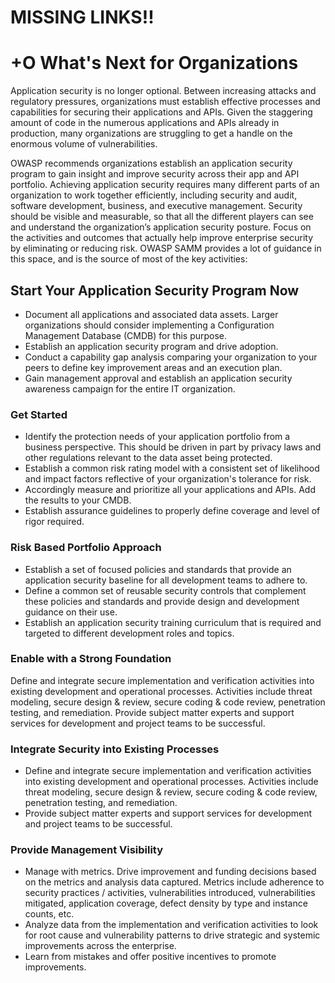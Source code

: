 # MISSING LINKS!!

# +O What's Next for Organizations

Application security is no longer optional. Between increasing attacks and regulatory pressures, organizations must establish effective processes and capabilities for securing their applications and APIs. Given the staggering amount of code in the numerous applications and APIs already in production, many organizations are struggling to get a handle on the enormous volume of vulnerabilities.

OWASP recommends organizations establish an application security program to gain insight and improve security across their app and API portfolio. Achieving application security requires many different parts of an organization to work together efficiently, including security and audit, software development, business, and executive management. Security should be visible and measurable, so that all the different players can see and understand the organization’s application security posture. Focus on the activities and outcomes that actually help improve enterprise security by eliminating or reducing risk. OWASP SAMM provides a lot of guidance in this space, and is the source of most of the key activities:

## Start Your Application Security Program Now

* Document all applications and associated data assets. Larger organizations should consider implementing a Configuration Management Database (CMDB) for this purpose.
* Establish an application security program and drive adoption. 
* Conduct a capability gap analysis comparing your organization to your peers to define key improvement areas and an execution plan. 
* Gain management approval and establish an application security awareness campaign for the entire IT organization.


### Get Started

* Identify the protection needs of your application portfolio from a business perspective. This should be driven in part by privacy laws and other regulations relevant to the data asset being protected. 
* Establish a common risk rating model with a consistent set of likelihood and impact factors reflective of your organization's tolerance for risk. 
* Accordingly measure and prioritize all your applications and APIs. Add the results to your CMDB. 
* Establish assurance guidelines to properly define coverage and level of rigor required.


### Risk Based Portfolio Approach

* Establish a set of focused policies and standards that provide an application security baseline for all development teams to adhere to.
* Define a common set of reusable security controls that complement these policies and standards and provide design and development guidance on their use.
* Establish an application security training curriculum that is required and targeted to different development roles and topics.

### Enable with a Strong Foundation

Define and integrate secure implementation and verification activities into existing development and operational processes. Activities include threat modeling, secure design & review, secure coding & code review, penetration testing, and remediation.
Provide subject matter experts and support services for development and project teams to be successful.


### Integrate Security into Existing Processes

* Define and integrate secure implementation and verification activities into existing development and operational processes. Activities include threat modeling, secure design & review, secure coding & code review, penetration testing, and remediation.
* Provide subject matter experts and support services for development and project teams to be successful.


### Provide Management Visibility

* Manage with metrics. Drive improvement and funding decisions based on the metrics and analysis data captured. Metrics include adherence to security practices / activities, vulnerabilities introduced, vulnerabilities mitigated, application coverage, defect density by type and instance counts, etc.
* Analyze data from the implementation and verification activities to look for root cause and vulnerability patterns to drive strategic and systemic improvements across the enterprise.
* Learn from mistakes and offer positive incentives to promote improvements.


